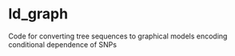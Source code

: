 # ld_graph
Code for converting tree sequences to graphical models encoding conditional dependence of SNPs
